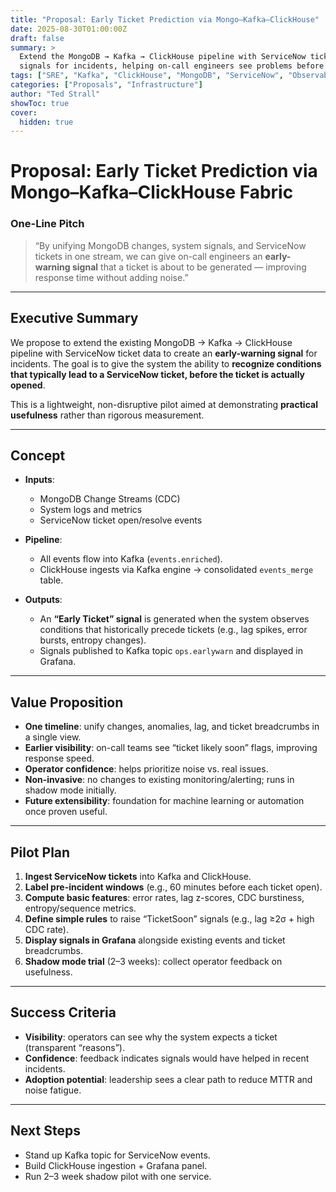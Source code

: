 ```yaml
---
title: "Proposal: Early Ticket Prediction via Mongo–Kafka–ClickHouse"
date: 2025-08-30T01:00:00Z
draft: false
summary: >
  Extend the MongoDB → Kafka → ClickHouse pipeline with ServiceNow ticket data to provide early-warning
  signals for incidents, helping on-call engineers see problems before tickets are created.
tags: ["SRE", "Kafka", "ClickHouse", "MongoDB", "ServiceNow", "Observability"]
categories: ["Proposals", "Infrastructure"]
author: "Ted Strall"
showToc: true
cover:
  hidden: true
---
```


# Proposal: Early Ticket Prediction via Mongo–Kafka–ClickHouse Fabric

### One-Line Pitch
> “By unifying MongoDB changes, system signals, and ServiceNow tickets in one stream, we can give on-call engineers an **early-warning signal** that a ticket is about to be generated — improving response time without adding noise.”

---

## Executive Summary
We propose to extend the existing MongoDB → Kafka → ClickHouse pipeline with ServiceNow ticket data to create an **early-warning signal** for incidents. The goal is to give the system the ability to **recognize conditions that typically lead to a ServiceNow ticket, before the ticket is actually opened**.

This is a lightweight, non-disruptive pilot aimed at demonstrating **practical usefulness** rather than rigorous measurement.

---

## Concept
- **Inputs**: 
  - MongoDB Change Streams (CDC)
  - System logs and metrics
  - ServiceNow ticket open/resolve events

- **Pipeline**: 
  - All events flow into Kafka (`events.enriched`).
  - ClickHouse ingests via Kafka engine → consolidated `events_merge` table.

- **Outputs**: 
  - An **“Early Ticket” signal** is generated when the system observes conditions that historically precede tickets (e.g., lag spikes, error bursts, entropy changes).
  - Signals published to Kafka topic `ops.earlywarn` and displayed in Grafana.

---

## Value Proposition
- **One timeline**: unify changes, anomalies, lag, and ticket breadcrumbs in a single view.  
- **Earlier visibility**: on-call teams see “ticket likely soon” flags, improving response speed.  
- **Operator confidence**: helps prioritize noise vs. real issues.  
- **Non-invasive**: no changes to existing monitoring/alerting; runs in shadow mode initially.  
- **Future extensibility**: foundation for machine learning or automation once proven useful.

---

## Pilot Plan
1. **Ingest ServiceNow tickets** into Kafka and ClickHouse.  
2. **Label pre-incident windows** (e.g., 60 minutes before each ticket open).  
3. **Compute basic features**: error rates, lag z-scores, CDC burstiness, entropy/sequence metrics.  
4. **Define simple rules** to raise “TicketSoon” signals (e.g., lag ≥2σ + high CDC rate).  
5. **Display signals in Grafana** alongside existing events and ticket breadcrumbs.  
6. **Shadow mode trial** (2–3 weeks): collect operator feedback on usefulness.  

---

## Success Criteria
- **Visibility**: operators can see why the system expects a ticket (transparent “reasons”).  
- **Confidence**: feedback indicates signals would have helped in recent incidents.  
- **Adoption potential**: leadership sees a clear path to reduce MTTR and noise fatigue.  

---

## Next Steps
- Stand up Kafka topic for ServiceNow events.  
- Build ClickHouse ingestion + Grafana panel.  
- Run 2–3 week shadow pilot with one service.  
